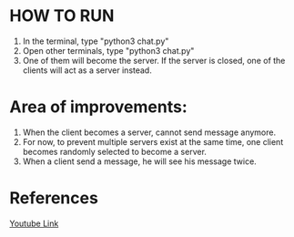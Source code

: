 # HOW TO RUN

1. In the terminal, type "python3 chat.py"
2. Open other terminals, type "python3 chat.py"
3. One of them will become the server. If the server is closed, one of the clients will act as a server instead.

# Area of improvements:

1. When the client becomes a server, cannot send message anymore.
2. For now, to prevent multiple servers exist at the same time, one client becomes randomly selected to become a server.
3. When a client send a message, he will see his message twice.

# References

[Youtube Link](https://www.youtube.com/watch?v=Rvfs6Xx3Kww)
